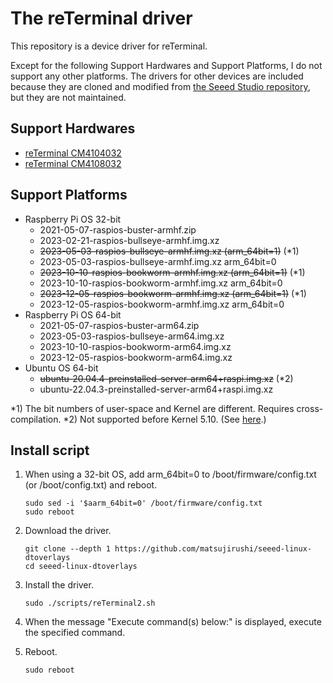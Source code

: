 # The reTerminal driver

This repository is a device driver for reTerminal.

Except for the following Support Hardwares and Support Platforms, I do not support any other platforms.
The drivers for other devices are included because they are cloned and modified from [the Seeed Studio repository](https://github.com/Seeed-Studio/seeed-linux-dtoverlays), but they are not maintained.

## Support Hardwares

* [reTerminal CM4104032](https://www.seeedstudio.com/ReTerminal-with-CM4-p-4904.html)
* [reTerminal CM4108032](https://www.seeedstudio.com/reTerminal-CM4108032-p-5712.html)

## Support Platforms

* Raspberry Pi OS 32-bit
  * 2021-05-07-raspios-buster-armhf.zip
  * 2023-02-21-raspios-bullseye-armhf.img.xz
  * ~~2023-05-03-raspios-bullseye-armhf.img.xz (arm_64bit=1)~~ (*1)
  * 2023-05-03-raspios-bullseye-armhf.img.xz arm_64bit=0
  * ~~2023-10-10-raspios-bookworm-armhf.img.xz (arm_64bit=1)~~ (*1)
  * 2023-10-10-raspios-bookworm-armhf.img.xz arm_64bit=0
  * ~~2023-12-05-raspios-bookworm-armhf.img.xz (arm_64bit=1)~~ (*1)
  * 2023-12-05-raspios-bookworm-armhf.img.xz arm_64bit=0
* Raspberry Pi OS 64-bit
  * 2021-05-07-raspios-buster-arm64.zip
  * 2023-05-03-raspios-bullseye-arm64.img.xz
  * 2023-10-10-raspios-bookworm-arm64.img.xz
  * 2023-12-05-raspios-bookworm-arm64.img.xz
* Ubuntu OS 64-bit
  * ~~ubuntu-20.04.4-preinstalled-server-arm64+raspi.img.xz~~ (*2)
  * ubuntu-22.04.3-preinstalled-server-arm64+raspi.img.xz

*1) The bit numbers of user-space and Kernel are different. Requires cross-compilation.
*2) Not supported before Kernel 5.10. (See [here](https://github.com/raspberrypi/linux/issues/2521#issuecomment-741738760).)

## Install script

1. When using a 32-bit OS, add arm_64bit=0 to /boot/firmware/config.txt (or /boot/config.txt) and reboot.

   ```
   sudo sed -i '$aarm_64bit=0' /boot/firmware/config.txt
   sudo reboot
   ```

2. Download the driver.

   ```
   git clone --depth 1 https://github.com/matsujirushi/seeed-linux-dtoverlays
   cd seeed-linux-dtoverlays
   ```

3. Install the driver.

   ```
   sudo ./scripts/reTerminal2.sh
   ```

4. When the message "Execute command(s) below:" is displayed, execute the specified command.

5. Reboot.

   ```
   sudo reboot
   ```
